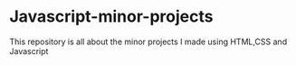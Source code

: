 # Javascript-minor-projects
This repository is all about the minor projects I made using HTML,CSS and Javascript
